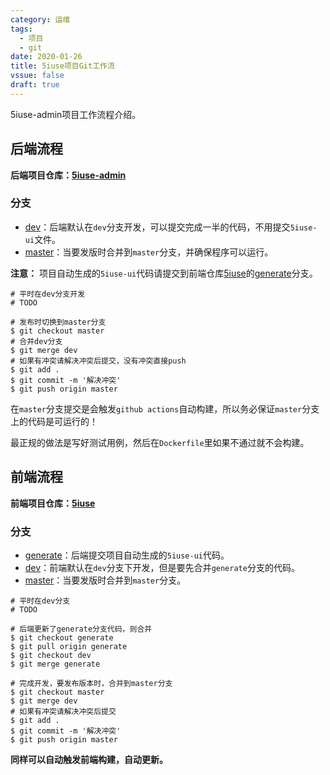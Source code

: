 ```yaml
---
category: 运维
tags:
  - 项目
  - git
date: 2020-01-26
title: 5iuse项目Git工作流
vssue: false
draft: true
---
```


5iuse-admin项目工作流程介绍。

<!-- more -->

## 后端流程

**后端项目仓库：[5iuse-admin][1]**

### 分支

- [dev][2]：后端默认在`dev`分支开发，可以提交完成一半的代码，不用提交`5iuse-ui`文件。
- [master][3]：当要发版时合并到`master`分支，并确保程序可以运行。


**注意：** 项目自动生成的`5iuse-ui`代码请提交到前端仓库[5iuse][4]的[generate][5]分支。

```git{6-7}
# 平时在dev分支开发
# TODO

# 发布时切换到master分支
$ git checkout master
# 合并dev分支
$ git merge dev
# 如果有冲突请解决冲突后提交，没有冲突直接push
$ git add .
$ git commit -m '解决冲突'
$ git push origin master
```

在`master`分支提交是会触发`github actions`自动构建，所以务必保证`master`分支上的代码是可运行的！

最正规的做法是写好测试用例，然后在`Dockerfile`里如果不通过就不会构建。

## 前端流程

**前端项目仓库：[5iuse][4]**

### 分支

- [generate][5]：后端提交项目自动生成的`5iuse-ui`代码。
- [dev][6]：前端默认在`dev`分支下开发，但是要先合并`generate`分支的代码。
- [master][7]：当要发版时合并到`master`分支。

```git{8,12}
# 平时在dev分支
# TODO

# 后端更新了generate分支代码，则合并
$ git checkout generate
$ git pull origin generate
$ git checkout dev
$ git merge generate

# 完成开发，要发布版本时，合并到master分支
$ git checkout master
$ git merge dev
# 如果有冲突请解决冲突后提交
$ git add .
$ git commit -m '解决冲突'
$ git push origin master
```

**同样可以自动触发前端构建，自动更新。**

[1]:https://github.com/xiaomucool/5iuse-admin
[2]:https://github.com/XiaoMuCOOL/5iuse-admin/tree/dev
[3]:https://github.com/XiaoMuCOOL/5iuse-admin/tree/master
[4]:https://github.com/XiaoMuCOOL/5iuse
[5]:https://github.com/XiaoMuCOOL/5iuse/tree/generate
[6]:https://github.com/XiaoMuCOOL/5iuse/tree/dev
[7]:https://github.com/XiaoMuCOOL/5iuse/tree/master
